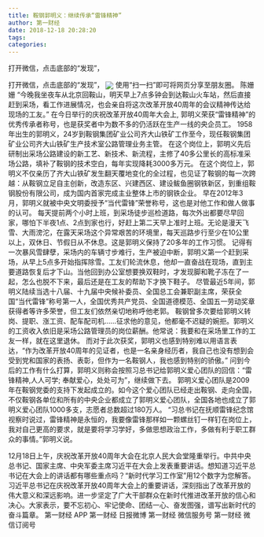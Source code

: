 ```yaml
---
title: 鞍钢郭明义：继续传承“雷锋精神”
author: 第一财经
date: 2018-12-18 20:28:20
tags: 
categories: 
---
```

打开微信，点击底部的“发现”，
<!-- more -->
打开微信，点击底部的“发现”，
<img align="center" border="0" src="https://imgcdn.yicai.com/uppics/images/2018/12/f6ea3445b785953024b1af3021c7f58d.jpg" />
使用“扫一扫”即可将网页分享至朋友圈。
陈姗姗
“今晚我坐夜车从北京回鞍山，明天早上7点多钟会到达鞍山火车站，然后直接赶到采场，看工作进展情况，也会亲自将这次改革开放40周年的会议精神传达给现场的工友。”
在今日举行的庆祝改革开放40周年大会上, 郭明义荣获“雷锋精神”的优秀传承者称号，也是获奖者中为数不多的仍活跃在生产一线的央企员工。
1958年出生的郭明义，24岁到鞍钢集团矿业公司齐大山铁矿工作至今，现任鞍钢集团矿业公司齐大山铁矿生产技术室公路管理业务主管。
在这个岗位上，郭明义先后研制出采场公路建设的新工艺、新技术、新流程，主修了40多公里长的高标准采场公路，填补了鞍钢的技术空白，每年实现降耗3000多万元。
在这个岗位上，郭明义不仅亲历了齐大山铁矿发生翻天覆地变化的全过程，也见证了鞍钢的每一次跨越：从鞍钢立足自主创新，改造东区、兴建西区、建设鲅鱼圈钢铁新区，到重组鞍钢股份有限公司，成为国内首家完成主业整体上市的钢铁企业。
早在2012年3月，郭明义就被中央文明委授予“当代雷锋”荣誉称号，这也是对他工作和做人做事的认可。
每天提前两个小时上班，到采场徒步巡检道路，每次外出都要尽早回家，哪怕下半夜1点、2点到家也行，好赶上第二天早上准时上班。无论是漫天飞雪、大雨滂沱，在露天采场这个异常艰苦的环境里，每天巡路步行至少在10公里以上，双休日、节假日从不休息。这是郭明义保持了20多年的工作习惯。
记得有一次暴风雪肆孽，采场内的车辆寸步难行，生产被迫中断，郭明义第一个赶到采场，从早上5点多开始指挥除雪。工友们轮流休息，他却一直奋战在现场，直到主要道路恢复后才下山。当他回到办公室想要换双鞋时，才发现脚和靴子冻在了一起，怎么也脱不下来，最后还是在工友的帮助下才换下鞋子。
尽管最近5年间，郭明义陆续当选十八届、十九届中央候补委员、全国总工会兼职副主席，荣获全国“当代雷锋”称号第一人，全国优秀共产党员、全国道德模范、全国五一劳动奖章获得者等许多荣誉，但工友们依然亲切地称呼他老郭。
鞍钢曾多次要给郭明义转岗、提职、涨工资、配车配司机……征求他的意见，他都毫不迟疑的婉拒。郭明义的工资收入依旧是采场公路管理员的岗位薪酬。他常说：我要和在采场里工作的工友一样，就在这里退休。
而对于此次获奖，郭明义也感到特别难以用语言表达，“作为改革开放40周年的见证者，也是一名亲身经历者，我自己也没有想到会受到党和国家的表扬、表彰，但作为一名鞍钢人，我也感到特别的骄傲。”
问到今后的工作有什么打算，郭明义则称会按照习总书记给郭明义爱心团队的回信：“雷锋精神,人人可学; 奉献爱心，处处可为”，继续做下去。
郭明义爱心团队是2009年在鞍钢党委的支持下发起成立的。如今这个爱心团队已经走出鞍钢、走向全国，不仅鞍钢各单位和所有的中央企业都成立了郭明义爱心团队，全国各地也成立了郭明义爱心团队1000多支，志愿者总数超过180万人。
“习总书记在抚顺雷锋纪念馆视察时说过，雷锋精神是永恒的，我要像雷锋那样如一颗螺丝钉一样钉在岗位上，我对自己更高的要求，就是要将学习学好，多做思想政治工作，多做有利于职工群众的事情。”郭明义说。
 
 
12月18日上午，庆祝改革开放40周年大会在北京人民大会堂隆重举行。中共中央总书记、国家主席、中央军委主席习近平在大会上发表重要讲话。想知道习近平总书记在大会上的讲话都有哪些重点吗？“新时代学习工作室”用12个数字为您解答。
习近平总书记在庆祝改革开放40周年大会上的重要讲话，深刻指出了改革开放的伟大意义和深远影响。进一步坚定了广大干部群众在新时代推进改革开放的信心和决心。大家表示，要不忘初心、牢记使命、团结一心、奋发图强，谱写出新时代的奋斗篇章。
第一财经
APP
第一财经
日报微博
第一财经
微信服务号
第一财经
微信订阅号
